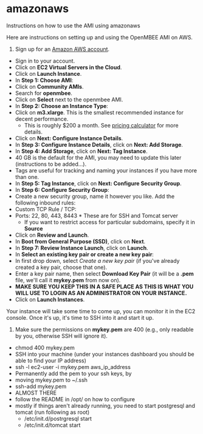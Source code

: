 # amazonaws
Instructions on how to use the AMI using amazonaws

Here are instructions on setting up and using the OpenMBEE AMI on AWS.

1. Sign up for an [Amazon AWS account](https://aws.amazon.com/).
* Sign in to your account.
* Click on **EC2 Virtual Servers in the Cloud**.
* Click on **Launch Instance**.
* In **Step 1: Choose AMI**:
 * Click on **Community AMIs**.
 * Search for **openmbee**.
 * Click on **Select** next to the openmbee AMI.
* In **Step 2: Choose an Instance Type**:
 * Click on **m3.xlarge**. This is the smallest recommended instance for decent performance.
   * This is roughly $200 a month. See [pricing calculator](http://calculator.s3.amazonaws.com/index.html) for more details.
 * Click on **Next: Configure Instance Details**.
* In **Step 3: Configure Instance Details**, click on **Next: Add Storage**.
* In **Step 4: Add Storage**, click on **Next: Tag Instance**.
 * 40 GB is the default for the AMI, you may need to update this later (instructions to be added...).
 * Tags are useful for tracking and naming your instances if you have more than one.
* In **Step 5: Tag Instance**, click on **Next: Configure Security Group**.
* In **Step 6: Configure Security Group**:
 * Create a new security group, name it however you like. Add the following inbound rules:
  * Custom TCP Rule / TCP:
   * Ports: 22, 80, 443, 8443
    * These are for SSH and Tomcat server
     * If you want to restrict access for particular subdomains, specify it in **Source**
 * Click on **Review and Launch**.
* In **Boot from General Purpose (SSD)**, click on **Next**.
* In **Step 7: Review Instance Launch**, click on **Launch**.
* In **Select an existing key pair or create a new key pair**:
 * In first drop down, select *Create a new key pair* (if you've already created a key pair, choose that one).
 * Enter a key pair name, then select **Download Key Pair** (it will be a **.pem** file, we'll call it **mykey.pem** from now on).  
 * **MAKE SURE YOU KEEP THIS IN A SAFE PLACE AS THIS IS WHAT YOU WILL USE TO LOGIN AS AN ADMINISTRATOR ON YOUR INSTANCE.**
 * Click on **Launch Instances**.

Your instance will take some time to come up, you can monitor it in the EC2 console. Once it's up, it's time to SSH into it and start it up.

1. Make sure the permissions on **mykey.pem** are 400 (e.g., only readable by you, otherwise SSH will ignore it).
 * chmod 400 mykey.pem
* SSH into your machine (under your instances dashboard you should be able to find your IP address)
 * ssh -l ec2-user -i mykey.pem aws_ip_address
  * Permanently add the pem to your ssh keys, by
   * moving mykey.pem to ~/.ssh
   * ssh-add mykey.pem
* ALMOST THERE
 * follow the README in /opt/ on how to configure
 * mostly if things aren't already running, you need to start postgresql and tomcat (run following as root)
   * /etc/init.d/postrgresql start
   * /etc/init.d/tomcat start
       
